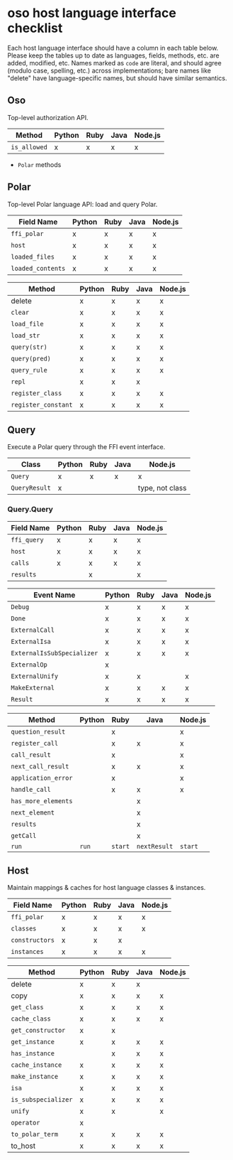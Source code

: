 # oso host language interface checklist

Each host language interface should have a column in each table below.
Please keep the tables up to date as languages, fields, methods, etc. are
added, modified, etc. Names marked as `code` are literal, and should agree
(modulo case, spelling, etc.) across implementations; bare names like
"delete" have language-specific names, but should have similar semantics.

## Oso

Top-level authorization API.

| Method       | Python | Ruby | Java | Node.js |
|--------------|--------|------|------|---------|
| `is_allowed` | x      | x    | x    | x       |
+ `Polar` methods

## Polar

Top-level Polar language API: load and query Polar.

| Field Name        | Python | Ruby | Java | Node.js |
|-------------------|--------|------|------|---------|
| `ffi_polar`       | x      | x    | x    | x       |
| `host`            | x      | x    | x    | x       |
| `loaded_files`    | x      | x    | x    | x       |
| `loaded_contents` | x      | x    | x    | x       |

| Method             | Python | Ruby | Java | Node.js |
|--------------------|--------|------|------|---------|
| delete             | x      | x    | x    | x       |
| `clear`            | x      | x    | x    | x       |
| `load_file`        | x      | x    | x    | x       |
| `load_str`         | x      | x    | x    | x       |
| `query(str)`       | x      | x    | x    | x       |
| `query(pred)`      | x      | x    | x    | x       |
| `query_rule`       | x      | x    | x    | x       |
| `repl`             | x      | x    | x    |
| `register_class`   | x      | x    | x    | x       |
| `register_constant`| x      | x    | x    | x       |

## Query

Execute a Polar query through the FFI event interface.

| Class        | Python | Ruby | Java | Node.js         |
|--------------|--------|------|------|-----------------|
| `Query`      | x      | x    | x    | x               |
| `QueryResult`| x      |      |      | type, not class |

### Query.Query

| Field Name  | Python | Ruby | Java | Node.js |
|-------------|--------|------|------|---------|
| `ffi_query` | x      | x    | x    | x       |
| `host`      | x      | x    | x    | x       |
| `calls`     | x      | x    | x    | x       |
| `results`   |        | x    |      | x       |

| Event Name                 | Python | Ruby | Java | Node.js |
|----------------------------|--------|------|------|---------|
| `Debug`                    | x      | x    | x    | x       |
| `Done`                     | x      | x    | x    | x       |
| `ExternalCall`             | x      | x    | x    | x       |
| `ExternalIsa`              | x      | x    | x    | x       |
| `ExternalIsSubSpecializer` | x      | x    | x    | x       |
| `ExternalOp`               | x      |      |      |         |
| `ExternalUnify`            | x      | x    |      | x       |
| `MakeExternal`             | x      | x    | x    | x       |
| `Result`                   | x      | x    | x    | x       |

| Method              | Python | Ruby    | Java         | Node.js |
|---------------------|--------|---------|--------------|---------|
| `question_result`   |        | x       |              | x       |
| `register_call`     |        | x       | x            | x       |
| `call_result`       |        | x       |              | x       |
| `next_call_result`  |        | x       | x            | x       |
| `application_error` |        | x       |              | x       |
| `handle_call`       |        | x       | x            | x       |
| `has_more_elements` |        |         | x            |         |
| `next_element`      |        |         | x            |         |
| `results`           |        |         | x            |         |
| `getCall`           |        |         | x            |         |
| `run`               | `run`  | `start` | `nextResult` | `start` |

## Host

Maintain mappings & caches for host language classes & instances.

| Field Name         | Python | Ruby | Java | Node.js |
|--------------------|--------|------|------|---------|
| `ffi_polar`        | x      | x    | x    | x       |
| `classes`          | x      | x    | x    | x       |
| `constructors`     | x      | x    | x    |         |
| `instances`        | x      | x    | x    | x       |

| Method              | Python | Ruby | Java | Node.js |
|---------------------|--------|------|------|---------|
| delete              | x      | x    | x    |         |
| copy                | x      | x    | x    | x       |
| `get_class`         | x      | x    | x    | x       |
| `cache_class`       | x      | x    | x    | x       |
| `get_constructor`   | x      | x    |      |         |
| `get_instance`      | x      | x    | x    | x       |
| `has_instance`      |        | x    | x    | x       |
| `cache_instance`    | x      | x    | x    | x       |
| `make_instance`     | x      | x    | x    | x       |
| `isa`               | x      | x    | x    | x       |
| `is_subspecializer` | x      | x    | x    | x       |
| `unify`             | x      | x    |      | x       |
| `operator`          | x      |      |      |         |
| `to_polar_term`     | x      | x    | x    | x       |
| to_host             | x      | x    | x    | x       |
